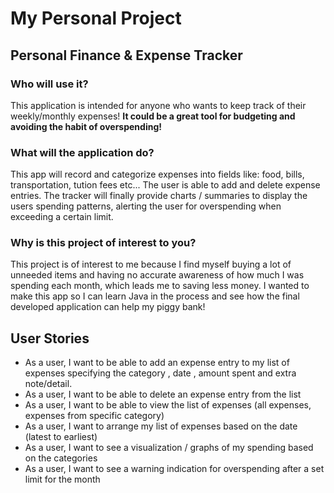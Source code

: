 # My Personal Project

## Personal Finance & Expense Tracker 

### Who will use it? 
This application is intended for anyone who wants to keep track of their weekly/monthly expenses! **It could be a great tool for budgeting and avoiding the habit of overspending!**

### What will the application do? 
This app will record and categorize expenses into fields like: food, bills, transportation, tution fees etc...
The user is able to add and delete expense entries.  The tracker will finally provide charts / summaries to display the users spending patterns, alerting the user for overspending when exceeding a certain limit.

### Why is this project of interest to you?
This project is of interest to me because I find myself buying a lot of unneeded items and having no accurate awareness of how much I was spending each month, which leads me to saving less money. I wanted to make this app so I can learn Java in the process and see how the final developed application can help my piggy bank! 


## **User Stories**
- As a user, I want to be able to add an expense entry to my list of expenses specifying the category , date , amount spent and extra note/detail.
- As a user, I want to be able to delete an expense entry from the list
- As a user, I want to be able to view the list of expenses (all expenses, expenses from specific category)
- As a user, I want to arrange my list of expenses based on the date (latest to earliest)
- As a user, I want to see a visualization / graphs of my spending based on the categories
- As a user, I want to see a warning indication for overspending after a set limit for the month
